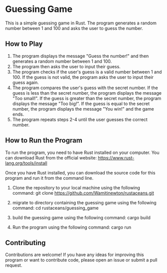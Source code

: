 # Guessing Game

This is a simple guessing game in Rust. The program generates a random number between 1 and 100 and asks the user to guess the number. 

## How to Play

1. The program displays the message "Guess the number!" and then generates a random number between 1 and 100.
2. The program then asks the user to input their guess.
3. The program checks if the user's guess is a valid number between 1 and 100. If the guess is not valid, the program asks the user to input their guess again.
4. The program compares the user's guess with the secret number. If the guess is less than the secret number, the program displays the message "Too small!". If the guess is greater than the secret number, the program displays the message "Too big!". If the guess is equal to the secret number, the program displays the message "You win!" and the game ends.
5. The program repeats steps 2-4 until the user guesses the correct number.

## How to Run the Program

To run the program, you need to have Rust installed on your computer. You can download Rust from the official website: https://www.rust-lang.org/tools/install

Once you have Rust installed, you can download the source code for this program and run it from the command line.

1. Clone the repository to your local machine using the following command:
git clone https://github.com/Wamitinewton/rustaceans.git

2. migrate to directory containing the guessing game using the following command:
cd rustaceans/guessing_game

3. build the guessing game using the following command:
cargo build

3. Run the program using the following command:
cargo run

## Contributing

Contributions are welcome! If you have any ideas for improving this program or want to contribute code, please open an issue or submit a pull request.

